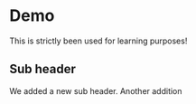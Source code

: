 # Demo

This is strictly been used for learning purposes!

## Sub header

We added a new sub header. Another addition